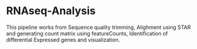 # RNAseq-Analysis
This pipeline works from Sequence quality trimming, Alighment using STAR and generating count matrix using featureCounts, Identification of differential Expressed genes and visualization.
